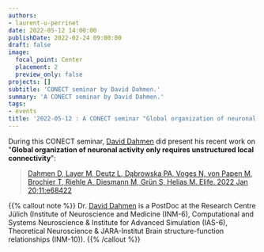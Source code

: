 ```yaml
---
authors:
- laurent-u-perrinet
date: 2022-05-12 14:00:00
publishDate: 2022-02-24 09:00:00
draft: false
image:
  focal_point: Center
  placement: 2
  preview_only: false
projects: []
subtitle: 'CONECT seminar by David Dahmen.'
summary: 'A CONECT seminar by David Dahmen.'
tags:
- events
title: '2022-05-12 : A CONECT seminar "Global organization of neuronal activity only requires unstructured local connectivity" (David Dahmen)'
---
```


During this CONECT seminar, [David Dahmen](https://jonathanvacher.github.io/) did present his recent work on "**Global organization of neuronal activity only requires unstructured local connectivity**":

> [Dahmen D, Layer M, Deutz L, Dąbrowska PA, Voges N, von Papen M, Brochier T, Riehle A, Diesmann M, Grün S, Helias M. Elife. 2022 Jan 20;11:e68422](https://pubmed.ncbi.nlm.nih.gov/35049496/)

{{% callout note %}}
Dr. [David Dahmen](https://www.fz-juelich.de/SharedDocs/Personen/INM/INM-6/EN/staff/Dahmen_David.html?nn=724620) is a PostDoc at the Research Centre Jülich (Institute of Neuroscience and Medicine (INM-6), Computational and Systems Neuroscience & Institute for Advanced Simulation (IAS-6), Theoretical Neuroscience & JARA-Institut Brain structure-function relationships (INM-10)).
{{% /callout %}}
